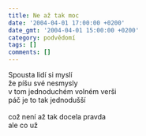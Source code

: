 ```yaml
---
title: Ne až tak moc
date: '2004-04-01 17:00:00 +0200'
date_gmt: '2004-04-01 15:00:00 +0200'
category: podvědomí
tags: []
comments: []
---
```

<p>Spousta lidí si myslí<br>
že píšu své nesmysly<br>
v tom jednoduchém volném verši<br>
páč je to tak jednodušší<br>
<br>což není až tak docela pravda<br>
ale co už</p>

